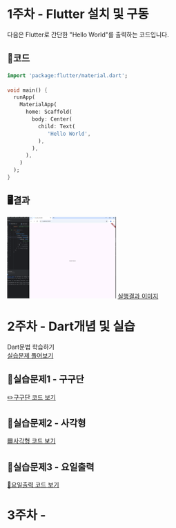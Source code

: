 # 1주차 - Flutter 설치 및 구동

다음은 Flutter로 간단한 "Hello World"를 출력하는 코드입니다.    

## 📖코드

```dart
import 'package:flutter/material.dart';

void main() {
  runApp(
    MaterialApp(
      home: Scaffold(
        body: Center(
          child: Text(
             'Hello World',
          ),
        ),
      ),
    )
  );
}
```

## 🖥️결과
<img src="./app/hello.png" width="50%" height="40%" alt="결과창"></img>
[실행결과 이미지](app/hello.png)

# 2주차 - Dart개념 및 실습

Dart문법 학습하기 <br>
[실습문제 풀어보기](https://docs.google.com/presentation/d/1aXllAnu3ZwwrJS9AMnVU6ud_vTI0keaCIOBQn-QEM64/edit#slide=id.g3335d87db6b_0_143)


## 📖실습문제1 - 구구단

[✏️구구단 코드 보기](app/2week/ex1.dart)

## 📖실습문제2 - 사각형

[🟦사각형 코드 보기](app/2week/ex2.dart)

## 📖실습문제3 - 요일출력

[📆요일출력 코드 보기](app/2week/ex3.dart)


# 3주차 -

